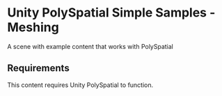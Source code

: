# Unity PolySpatial Simple Samples - Meshing

A scene with example content that works with PolySpatial

## Requirements

This content requires Unity PolySpatial to function. 